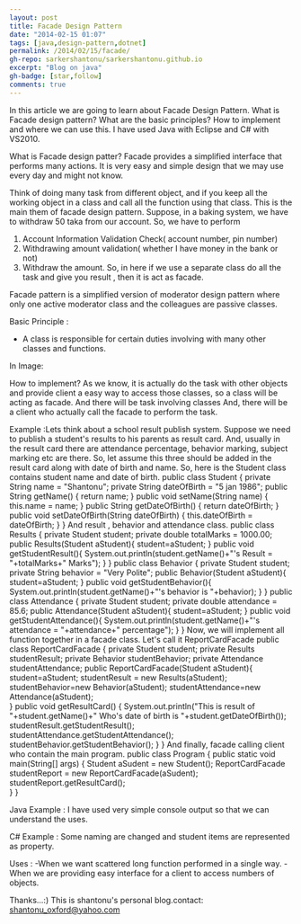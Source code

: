 ```yaml
---
layout: post
title: Facade Design Pattern
date: "2014-02-15 01:07"
tags: [java,design-pattern,dotnet]
permalink: /2014/02/15/facade/
gh-repo: sarkershantonu/sarkershantonu.github.io
excerpt: "Blog on java"
gh-badge: [star,follow]
comments: true
---
```

In this article we are going to learn about Facade Design Pattern. What is Facade design pattern? What are the basic principles? How to implement and where we can use this.
I have used Java with Eclipse and C# with VS2010.

What is Facade design patter? 
Facade provides a simplified interface that performs many actions. It is very easy and simple design that we may use every day and might not know.

Think of doing many task from different object, and if you keep all the working object in a class and call all the function using that class. This is the main them of facade design pattern.
Suppose, in a baking system, we have to withdraw 50 taka from our account. So, we have to perform
1. Account Information Validation Check( account number, pin number)
2. Withdrawing amount validation( whether I have money in the bank or not)
3. Withdraw the amount.
So, in here if we use a separate class do all the task and give you result , then it is act as facade.

Facade pattern is a simplified version of moderator design pattern where only one active moderator class and the colleagues are passive classes. 

Basic Principle : 
- A class is responsible for certain duties involving with many other classes and functions. 

In Image: 


How to implement?
As we know, it is actually do the task with other objects and provide client a easy way to access those classes, so a class will be acting as facade.
And there will be task involving classes
And, there will be a client who actually call the facade to perform the task.  

Example :Lets think about a school result publish system. Suppose we need to publish a student's results to his parents as result card. And, usually in the result card there are attendance percentage, behavior marking, subject marking etc are there. So, let assume this three should be added in the result card along with date of birth and name. So, here is the Student class contains student name and date of birth.
public class Student {
    private String name = "Shantonu";
    private String dateOfBirth = "5 jan 1986";
    public String getName() {
        return name;
    }
    public void setName(String name) {
        this.name = name;
    }
    public String getDateOfBirth() {
        return dateOfBirth;
    }
    public void setDateOfBirth(String dateOfBirth) {
        this.dateOfBirth = dateOfBirth;
    }
}
And result , behavior and attendance class.
public class Results {
    private Student student;
    private double totalMarks = 1000.00;
    public Results(Student aStudent){
        student=aStudent;
    }
    public void getStudentResult(){
        System.out.println(student.getName()+"'s Result = "+totalMarks+" Marks");
    }
}
public class Behavior {
    private Student student;
    private String behavior = "Very Polite";
    public Behavior(Student aStudent){
        student=aStudent;
    }
    public void getStudentBehavior(){
        System.out.println(student.getName()+"'s behavior is "+behavior);
    }
}
public class Attendance {
    private Student student;
    private double attendance = 85.6;
    public Attendance(Student aStudent){
        student=aStudent;
    }
    public void getStudentAttendance(){
        System.out.println(student.getName()+"'s attendance = "+attendance+" percentage");
    }
}
Now, we will implement all function together in a facade class. Let's call it ReportCardFacade
public class ReportCardFacade {
    private Student student;
    private Results studentResult;
    private Behavior studentBehavior;
    private Attendance studentAttendance;
    public ReportCardFacade(Student aStudent){
        student=aStudent;
        studentResult = new Results(aStudent);
        studentBehavior=new Behavior(aStudent);
        studentAttendance=new Attendance(aStudent);        
    }
    public void getResultCard() {
        System.out.println("This is result of "+student.getName()+" Who's date of birth is "+student.getDateOfBirth());
        studentResult.getStudentResult();
        studentAttendance.getStudentAttendance();
        studentBehavior.getStudentBehavior();
    }
}
And finally, facade calling client who contain the main program.
public class Program {
    public static void main(String[] args) {
        Student aSudent = new Student();
        ReportCardFacade studentReport = new ReportCardFacade(aSudent);
        studentReport.getResultCard();        
    }
}

Java Example : 
I have used very simple  console output so that we can understand the uses.

C# Example : 
Some naming are changed and student items are represented as property.  

Uses : 
-When we want scattered long function performed in a single way.
-When we are providing easy interface for a client to access numbers of objects. 

Thanks...:) 
This is shantonu's personal blog.contact: shantonu_oxford@yahoo.com